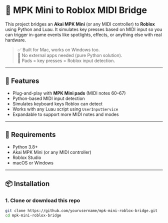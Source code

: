 # 🎹 MPK Mini to Roblox MIDI Bridge

This project bridges an **Akai MPK Mini** (or any MIDI controller) to **Roblox** using Python and Luau. It simulates key presses based on MIDI input so you can trigger in-game events like spotlights, effects, or anything else with real hardware.

> ✅ Built for Mac, works on Windows too.  
> 🎯 No external apps needed (pure Python solution).  
> 🔌 Pads = key presses = Roblox input detection.

---

## 🧰 Features

- Plug-and-play with **MPK Mini pads** (MIDI notes 60–67)
- Python-based MIDI input detection
- Simulates keyboard keys Roblox can detect
- Works with any Luau script using `UserInputService`
- Expandable to support more MIDI notes and modes

---

## 🔧 Requirements

- Python 3.8+
- Akai MPK Mini (or any MIDI controller)
- Roblox Studio
- macOS or Windows

---

## 📦 Installation

### 1. Clone or download this repo

```bash
git clone https://github.com/yourusername/mpk-mini-roblox-bridge.git
cd mpk-mini-roblox-bridge
